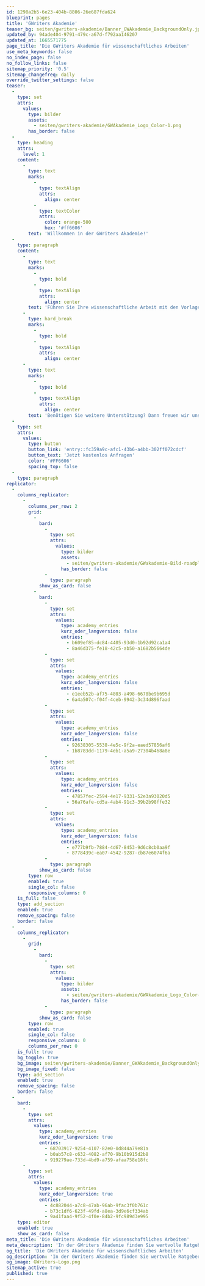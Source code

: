```yaml
---
id: 1298a2b5-6e23-404b-8806-26e687fda624
blueprint: pages
title: 'GWriters Akademie'
teaser_bg: seiten/gwriters-akademie/Banner_GWAkademie_BackgroundOnly.jpg
updated_by: 94ade404-9791-479c-a67d-f792aa146207
updated_at: 1665571775
page_title: 'Die GWriters Akademie für wissenschaftliches Arbeiten'
use_meta_keywords: false
no_index_page: false
no_follow_links: false
sitemap_priority: '0.5'
sitemap_changefreq: daily
override_twitter_settings: false
teaser:
  -
    type: set
    attrs:
      values:
        type: bilder
        assets:
          - seiten/gwriters-akademie/GWAkademie_Logo_Color-1.png
        has_border: false
  -
    type: heading
    attrs:
      level: 1
    content:
      -
        type: text
        marks:
          -
            type: textAlign
            attrs:
              align: center
          -
            type: textColor
            attrs:
              color: orange-500
              hex: '#ff6606'
        text: 'Willkommen in der GWriters Akademie!'
  -
    type: paragraph
    content:
      -
        type: text
        marks:
          -
            type: bold
          -
            type: textAlign
            attrs:
              align: center
        text: 'Führen Sie Ihre wissenschaftliche Arbeit mit den Vorlagen unserer akademischen Ghostwriter zum Erfolg!'
      -
        type: hard_break
        marks:
          -
            type: bold
          -
            type: textAlign
            attrs:
              align: center
      -
        type: text
        marks:
          -
            type: bold
          -
            type: textAlign
            attrs:
              align: center
        text: 'Benötigen Sie weitere Unterstützung? Dann freuen wir uns über Ihre Anfrage:'
  -
    type: set
    attrs:
      values:
        type: button
        button_link: 'entry::fc359a9c-afc1-43b6-a4bb-302ff072cdcf'
        button_text: 'Jetzt kostenlos Anfragen'
        color: '#FF6606'
        spacing_top: false
  -
    type: paragraph
replicator:
  -
    columns_replicator:
      -
        columns_per_row: 2
        grid:
          -
            bard:
              -
                type: set
                attrs:
                  values:
                    type: bilder
                    assets:
                      - seiten/gwriters-akademie/GWakademie-Bild-roadplan.jpg
                    has_border: false
              -
                type: paragraph
            show_as_card: false
          -
            bard:
              -
                type: set
                attrs:
                  values:
                    type: academy_entries
                    kurz_oder_langversion: false
                    entries:
                      - b609ef85-dc84-4405-93d0-1b92d92ca1a4
                      - 8a46d375-fe18-42c5-ab50-a1682b5664de
              -
                type: set
                attrs:
                  values:
                    type: academy_entries
                    kurz_oder_langversion: false
                    entries:
                      - e1eeb52b-af75-4803-a498-6678be9b695d
                      - 6a4a507c-f04f-4ceb-9942-3c34d896faad
              -
                type: set
                attrs:
                  values:
                    type: academy_entries
                    kurz_oder_langversion: false
                    entries:
                      - 92638305-5538-4e5c-9f2a-eaed57856af6
                      - 1b8783dd-1179-4eb1-a5a9-27304b468a8e
              -
                type: set
                attrs:
                  values:
                    type: academy_entries
                    kurz_oder_langversion: false
                    entries:
                      - 47857fec-2594-4e17-9331-52e3a93020d5
                      - 56a76afe-cd5a-4ab4-91c3-39b2b98ffe32
              -
                type: set
                attrs:
                  values:
                    type: academy_entries
                    kurz_oder_langversion: false
                    entries:
                      - e777b9fb-7884-4d67-8453-9d6c8cb0aa9f
                      - 8778439c-ea07-4542-9287-cb87e6074f6a
              -
                type: paragraph
            show_as_card: false
        type: row
        enabled: true
        single_col: false
        responsive_columns: 0
    is_full: false
    type: add_section
    enabled: true
    remove_spacing: false
    border: false
  -
    columns_replicator:
      -
        grid:
          -
            bard:
              -
                type: set
                attrs:
                  values:
                    type: bilder
                    assets:
                      - seiten/gwriters-akademie/GWAkademie_Logo_Color-1.png
                    has_border: false
              -
                type: paragraph
            show_as_card: false
        type: row
        enabled: true
        single_col: false
        responsive_columns: 0
        columns_per_row: 0
    is_full: true
    bg_toggle: true
    bg_image: seiten/gwriters-akademie/Banner_GWAkademie_BackgroundOnly.jpg
    bg_image_fixed: false
    type: add_section
    enabled: true
    remove_spacing: false
    border: false
  -
    bard:
      -
        type: set
        attrs:
          values:
            type: academy_entries
            kurz_oder_langversion: true
            entries:
              - 68703917-9254-4107-82e0-0d844a79e81a
              - b0ab57c8-c632-4082-af70-9b10b915d2b8
              - 919279ae-733d-4bd9-a759-afaa758e18fc
      -
        type: set
        attrs:
          values:
            type: academy_entries
            kurz_oder_langversion: true
            entries:
              - 4c882044-a7c8-47ab-96ab-9fac3f0b761c
              - b73c1df6-623f-49fd-a8ea-3d9e6cf334ab
              - 9a41faa4-9f52-4f0e-84b2-9fc989d3e995
    type: editor
    enabled: true
    show_as_card: false
meta_title: 'Die GWriters Akademie für wissenschaftliches Arbeiten'
meta_description: 'In der GWriters Akademie finden Sie wertvolle Ratgeber zum wissenschaftlichen Arbeiten, kostenlos Vorlagen für alle Arten von Verzeichnissen  und vieles mehr! Profitieren Sie von unserer Erfahrung 🎓'
og_title: 'Die GWriters Akademie für wissenschaftliches Arbeiten'
og_description: 'In der GWriters Akademie finden Sie wertvolle Ratgeber zum wissenschaftlichen Arbeiten, kostenlos Vorlagen für alle Arten von Verzeichnissen  und vieles mehr! Profitieren Sie von unserer Erfahrung 🎓'
og_image: GWriters-Logo.png
sitemap_active: true
published: true
---
```

